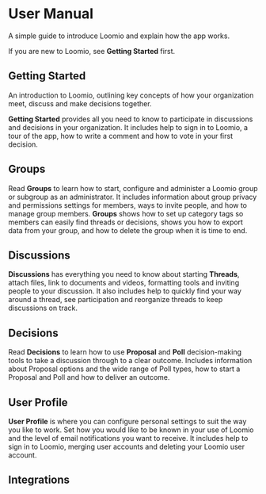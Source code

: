 # User Manual

A simple guide to introduce Loomio and explain how the app works.

If you are new to Loomio, see **Getting Started** first.

## Getting Started

An introduction to Loomio, outlining key concepts of how your organization meet, discuss and make decisions together.

**Getting Started** provides all you need to know to participate in discussions and decisions in your organization.  It includes help to sign in to Loomio, a tour of the app, how to write a comment and how to vote in your first decision.

## Groups

Read **Groups** to learn how to start, configure and administer a Loomio group or subgroup as an administrator. It includes information about group privacy and permissions settings for members, ways to invite people, and how to manage group members.  **Groups** shows how to set up category tags so members can easily find threads or decisions, shows you how to export data from your group, and how to delete the group when it is time to end.

## Discussions

**Discussions** has everything you need to know about starting **Threads**, attach files, link to documents and videos, formatting tools and inviting people to your discussion.  It also includes help to quickly find your way around a thread, see participation and reorganize threads to keep discussions on track.

## Decisions

Read **Decisions** to learn how to use **Proposal** and **Poll** decision-making tools to take a discussion through to a clear outcome. Includes information about Proposal options and the wide range of Poll types, how to start a Proposal and Poll and how to deliver an outcome.

## User Profile

**User Profile** is where you can configure personal settings to suit the way you like to work. Set how you would like to be known in your use of Loomio and the level of email notifications you want to receive.  It includes help to sign in to Loomio, merging user accounts and deleting your Loomio user account.

## Integrations

